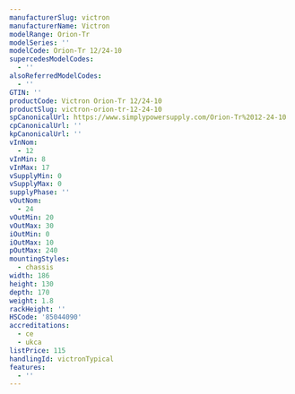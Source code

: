 ```yaml
---
manufacturerSlug: victron
manufacturerName: Victron
modelRange: Orion-Tr
modelSeries: ''
modelCode: Orion-Tr 12/24-10
supercedesModelCodes:
  - ''
alsoReferredModelCodes:
  - ''
GTIN: ''
productCode: Victron Orion-Tr 12/24-10
productSlug: victron-orion-tr-12-24-10
spCanonicalUrl: https://www.simplypowersupply.com/Orion-Tr%2012-24-10
cpCanonicalUrl: ''
kpCanonicalUrl: ''
vInNom:
  - 12
vInMin: 8
vInMax: 17
vSupplyMin: 0
vSupplyMax: 0
supplyPhase: ''
vOutNom:
  - 24
vOutMin: 20
vOutMax: 30
iOutMin: 0
iOutMax: 10
pOutMax: 240
mountingStyles:
  - chassis
width: 186
height: 130
depth: 170
weight: 1.8
rackHeight: ''
HSCode: '85044090'
accreditations:
  - ce
  - ukca
listPrice: 115
handlingId: victronTypical
features:
  - ''
---
```

